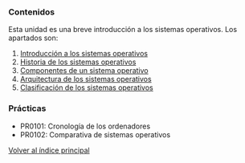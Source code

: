 ### Contenidos

Esta unidad es una breve introducción a los sistemas operativos. Los apartados son:

1. [Introducción a los sistemas operativos](01_introducción.md)
2. [Historia de los sistemas operativos](02_historia.md)
3. [Componentes de un sistema operativo](03_componentes.md)
4. [Arquitectura de los sistemas operativos](04_arquitectura.md)
5. [Clasificación de los sistemas operativos](05_clasificación.md)

### Prácticas

- PR0101: Cronología de los ordenadores
- PR0102: Comparativa de sistemas operativos


[Volver al índice principal](../index.md)
